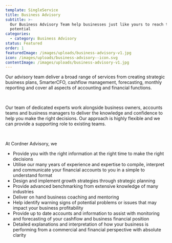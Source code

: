 ```yaml
---
template: SingleService
title: Business Advisory
subtitle: >-
  Our Business Advisory Team help businesses just like yours to reach their full
  potential
categories:
  - category: Business Advisory
status: Featured
order: 1
featuredImage: /images/uploads/business-advisory-v1.jpg
icon: /images/uploads/business-advisory--icon.svg
contentImage: /images/uploads/business-advisory-v1.jpg
---
```

Our advisory team deliver a broad range of services from creating strategic business plans, SmarterCFO, cashflow management, forecasting, monthly reporting and cover all aspects of accounting and financial functions.

<br />

Our team of dedicated experts work alongside business owners, accounts teams and business managers to deliver the knowledge and confidence to help you make the right decisions. Our approach is highly flexible and we can provide a supporting role to existing teams.

<br />

At Cordner Advisory, we

* Provide you with the right information at the right time to make the right decisions
* Utilise our many years of experience and expertise to compile, interpret and communicate your financial accounts to you in a simple to understand format
* Design and implement growth strategies through strategic planning
* Provide advanced benchmarking from extensive knowledge of many industries
* Deliver on hand business coaching and mentoring
* ​Help identify warning signs of potential problems or issues that may impact your business profitability
* Provide up to date accounts and information to assist with monitoring and forecasting of your cashflow and business financial position
* Detailed explanations and interpretation of how your business is performing from a commercial and financial perspective with absolute clarity
